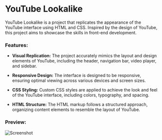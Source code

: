 # YouTube Lookalike

YouTube Lookalike is a project that replicates the appearance of the YouTube interface using HTML and CSS. Inspired by the design of YouTube, this project aims to showcase the skills in front-end development.

### Features:

- **Visual Replication:** The project accurately mimics the layout and design elements of YouTube, including the header, navigation bar, video player, and sidebar.
  
- **Responsive Design:** The interface is designed to be responsive, ensuring optimal viewing across various devices and screen sizes.
  
- **CSS Styling:** Custom CSS styles are applied to achieve the look and feel of the YouTube interface, including colors, typography, and spacing.
  
- **HTML Structure:** The HTML markup follows a structured approach, organizing content elements to resemble the layout of YouTube.

### Preview:

![Screenshot](https://github.com/KomendaKacper/HTML-CSS/assets/127196543/3fefb410-796b-48f5-9d89-f20a0a0101ad)
